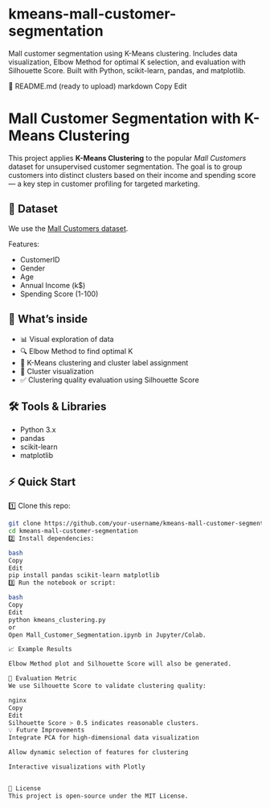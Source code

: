 # kmeans-mall-customer-segmentation
Mall customer segmentation using K-Means clustering. Includes data visualization, Elbow Method for optimal K selection, and evaluation with Silhouette Score. Built with Python, scikit-learn, pandas, and matplotlib.

📝 README.md (ready to upload)
markdown
Copy
Edit
# Mall Customer Segmentation with K-Means Clustering

This project applies **K-Means Clustering** to the popular *Mall Customers* dataset for unsupervised customer segmentation. The goal is to group customers into distinct clusters based on their income and spending score — a key step in customer profiling for targeted marketing.

## 📂 Dataset
We use the [Mall Customers dataset](https://raw.githubusercontent.com/mwaskom/seaborn-data/master/mall_customers.csv).

Features:
- CustomerID
- Gender
- Age
- Annual Income (k$)
- Spending Score (1-100)

## 🚀 What’s inside
- 📊 Visual exploration of data  
- 🔍 Elbow Method to find optimal K  
- 🧠 K-Means clustering and cluster label assignment  
- 🎨 Cluster visualization  
- ✅ Clustering quality evaluation using Silhouette Score  

## 🛠 Tools & Libraries
- Python 3.x  
- pandas  
- scikit-learn  
- matplotlib  

## ⚡ Quick Start

1️⃣ Clone this repo:
```bash
git clone https://github.com/your-username/kmeans-mall-customer-segmentation.git
cd kmeans-mall-customer-segmentation
2️⃣ Install dependencies:

bash
Copy
Edit
pip install pandas scikit-learn matplotlib
3️⃣ Run the notebook or script:

bash
Copy
Edit
python kmeans_clustering.py
or
Open Mall_Customer_Segmentation.ipynb in Jupyter/Colab.

📈 Example Results

Elbow Method plot and Silhouette Score will also be generated.

📌 Evaluation Metric
We use Silhouette Score to validate clustering quality:

nginx
Copy
Edit
Silhouette Score > 0.5 indicates reasonable clusters.
💡 Future Improvements
Integrate PCA for high-dimensional data visualization

Allow dynamic selection of features for clustering

Interactive visualizations with Plotly


📝 License
This project is open-source under the MIT License.


